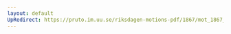 ```yaml
---
layout: default
UpRedirect: https://pruto.im.uu.se/riksdagen-motions-pdf/1867/mot_1867__ak__69/mot_1867__ak__69-001.pdf
---
```

